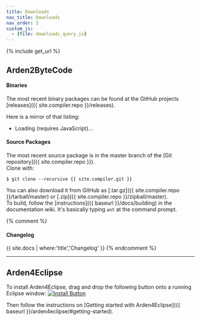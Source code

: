```yaml
---
title: Downloads
nav_title: Downloads
nav_order: 3
custom_js:
  - {file: downloads_query.js}
---
```

{% include get_url %}

## Arden2ByteCode

#### Binaries

The most recent binary packages can be found at the GitHub projects [releases]({{ site.compiler.repo }}/releases).

Here is a mirror of that listing:

<ul class="list-group" id="downloads">
  <li class="list-group-item disabled">Loading (requires JavaScript)&hellip;</li>
</ul>

<script type="text/javascript">
$(function() {
	queryDownloads('{{site.compiler.api}}/releases/latest', '#downloads');
});
</script>


#### Source Packages

The most recent source package is in the master branch of the [Git repository]({{ site.compiler.repo }}).  
Clone with:

    $ git clone --recursive {{ site.compiler.git }}

You can also download it from GitHub as [.tar.gz]({{ site.compiler.repo }}/tarball/master) or [.zip]({{ site.compiler.repo }}/zipball/master).  
To build, follow the [instructions]({{ baseurl }}/docs/building) in the documentation wiki. It's basically typing `ant` at the command prompt.

{% comment %}
#### Changelog

{{ site.docs | where:'title','Changelog' }}
{% endcomment %}

***

## Arden4Eclipse
To install Arden4Eclipse, drag and drop the following button onto a running Eclipse window: [![Install Button](https://marketplace.eclipse.org/sites/all/themes/solstice/public/images/components/drag-drop/installbutton.png)](https://marketplace.eclipse.org/marketplace-client-intro?mpc_install=209263 "Drag and drop into a running Eclipse workspace to install Arden Syntax Tools")

Then follow the instructions on [Getting started with Arden4Eclipse]({{ baseurl }}/arden4eclipse/#getting-started).
